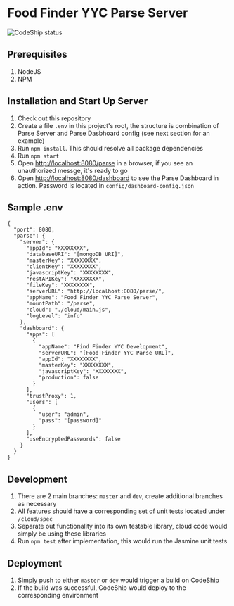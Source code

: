 Food Finder YYC Parse Server
===

![CodeShip status](https://app.codeship.com/projects/6bd77660-11aa-0135-e1c8-1a42010d9d06/status)

Prerequisites 
---

1. NodeJS
1. NPM

Installation and Start Up Server
---

1. Check out this repository
1. Create a file `.env` in this project's root, the structure is combination of Parse Server and Parse Dasbhoard config (see next section for an example)
1. Run `npm install`. This should resolve all package dependencies
1. Run `npm start`
1. Open [http://localhost:8080/parse](http://localhost:8080/parse) in a browser, if you see an unauthorized messge, it's ready to go
1. Open [http://localhost:8080/dashboard](http://localhost:8080/dashboard) to see the Parse Dashboard in action. Password is located in `config/dashboard-config.json`

Sample .env
---
```
{
  "port": 8080,
  "parse": {
    "server": {
      "appId": "XXXXXXXX",
      "databaseURI": "[mongoDB URI]",
      "masterKey": "XXXXXXXX",
      "clientKey": "XXXXXXXX",
      "javascriptKey": "XXXXXXXX",
      "restAPIKey": "XXXXXXXX",
      "fileKey": "XXXXXXXX",
      "serverURL": "http://localhost:8080/parse/",
      "appName": "Food Finder YYC Parse Server",
      "mountPath": "/parse",
      "cloud": "./cloud/main.js",
      "logLevel": "info"
    },
    "dashboard": {
      "apps": [
        {
          "appName": "Find Finder YYC Development",
          "serverURL": "[Food Finder YYC Parse URL]",
          "appId": "XXXXXXXX",
          "masterKey": "XXXXXXXX",
          "javascriptKey": "XXXXXXXX",
          "production": false
        }
      ],
      "trustProxy": 1,
      "users": [
        {
          "user": "admin",
          "pass": "[password]"
        }
      ],
      "useEncryptedPasswords": false
    }
  }
}
```

Development
---
1. There are 2 main branches: `master` and `dev`, create additional branches as necessary
1. All features should have a corresponding set of unit tests located under `/cloud/spec`
1. Separate out functionality into its own testable library, cloud code would simply be using these libraries
1. Run `npm test` after implementation, this would run the Jasmine unit tests

Deployment
---
1. Simply push to either `master` or `dev` would trigger a build on CodeShip
1. If the build was successful, CodeShip would deploy to the corresponding environment
